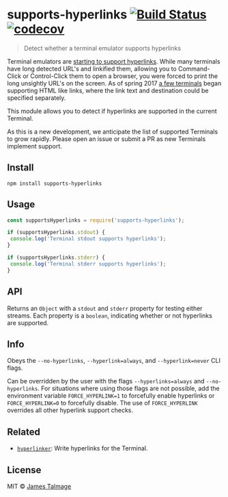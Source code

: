 # supports-hyperlinks [![Build Status](https://travis-ci.org/jamestalmage/supports-hyperlinks.svg?branch=master)](https://travis-ci.org/jamestalmage/supports-hyperlinks) [![codecov](https://codecov.io/gh/jamestalmage/supports-hyperlinks/badge.svg?branch=master)](https://codecov.io/gh/jamestalmage/supports-hyperlinks?branch=master)

> Detect whether a terminal emulator supports hyperlinks

Terminal emulators are [starting to support hyperlinks](https://gist.github.com/egmontkob/eb114294efbcd5adb1944c9f3cb5feda). While many terminals have long detected URL's and linkified them, allowing you to Command-Click or Control-Click them to open a browser, you were forced to print the long unsightly URL's on the screen. As of spring 2017 [a few terminals](https://gist.github.com/egmontkob/eb114294efbcd5adb1944c9f3cb5feda) began supporting HTML like links, where the link text and destination could be specified separately.

This module allows you to detect if hyperlinks are supported in the current Terminal.

As this is a new development, we anticipate the list of supported Terminals to grow rapidly. Please open an issue or submit a PR as new Terminals implement support.

## Install

```
npm install supports-hyperlinks
```

## Usage

```js
const supportsHyperlinks = require('supports-hyperlinks');

if (supportsHyperlinks.stdout) {
 console.log('Terminal stdout supports hyperlinks');
}

if (supportsHyperlinks.stderr) {
 console.log('Terminal stderr supports hyperlinks');
}
```

## API

Returns an `Object` with a `stdout` and `stderr` property for testing either streams. Each property is a `boolean`, indicating whether or not hyperlinks are supported.

## Info

Obeys the `--no-hyperlinks`, `--hyperlink=always`, and `--hyperlink=never` CLI flags.

Can be overridden by the user with the flags `--hyperlinks=always` and `--no-hyperlinks`. For situations where using those flags are not possible, add the environment variable `FORCE_HYPERLINK=1` to forcefully enable hyperlinks or `FORCE_HYPERLINK=0` to forcefully disable. The use of `FORCE_HYPERLINK` overrides all other hyperlink support checks.

## Related

* [`hyperlinker`](https://github.com/jamestalmage/hyperlinker): Write hyperlinks for the Terminal.

## License

MIT © [James Talmage](https://github.com/jamestalmage)
